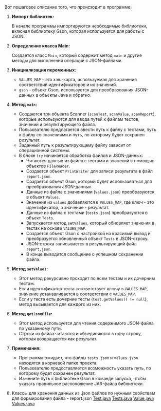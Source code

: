 Вот пошаговое описание того, что происходит в программе:

1. **Импорт библиотек:**

   В начале программы импортируются необходимые библиотеки, включая библиотеку Gson, которая используется для работы с JSON.

2. **Определение класса Main:**

   Создается класс `Main`, который содержит метод `main` и другие методы для выполнения операций с JSON-файлами.

3. **Инициализация переменных:**

    - `VALUES_MAP` - это хэш-карта, используемая для хранения соответствий идентификаторов и их значений.
    - `gson` - объект Gson, используется для преобразования JSON-данных в объекты Java и обратно.

4. **Метод `main`:**

    - Создаются три объекта Scanner (`scanTest`, `scanValue`, `scanReport`), которые используются для ввода путей к файлам тестов, значений и результирующего файла.
    - Пользователю предлагается ввести путь к файлу с тестами, путь к файлу со значениями и путь, по которому будет сохранен результат.
    - Заданный путь к результирующему файлу зависит от операционной системы.
    - В блоке `try` начинается обработка файлов и JSON-данных:
        - Читаются данные из файла с тестами и значений с помощью объектов `FileReader`.
        - Создается объект `PrintWriter` для записи результата в файл `report.json`.
        - Создается объект Gson, который будет использоваться для преобразования JSON-данных.
        - Данные из файла с значениями (`values.json`) преобразуются в объект `Values`.
        - Значения из `values` добавляются в `VALUES_MAP`, где ключ - это идентификатор, а значение - результат.
        - Данные из файла с тестами (`tests.json`) преобразуются в объект `Tests`.
        - Запускается метод `setValues`, который обновляет значения в тестах на основе `VALUES_MAP`.
        - Создается объект Gson с настройкой на красивый вывод и преобразуется обновленный объект `Tests` в JSON-строку.
        - JSON-строка записывается в результирующий файл `report.json`.
        - В конце выводится сообщение о успешном сохранении файла.

5. **Метод `setValues`:**

    - Этот метод рекурсивно проходит по всем тестам и их дочерним тестам.
    - Если идентификатор теста соответствует ключу в `VALUES_MAP`, значение устанавливается в соответствии с `VALUES_MAP`.
    - Если у теста есть дочерние тесты (`test.getValues() != null`), метод вызывается для каждого из них.

6. **Метод `getJsonFile`:**

    - Этот метод используется для чтения содержимого JSON-файла по указанному пути.
    - Строки из файла читаются и объединяются в одну строку, которая возвращается как результат.

7. **Примечания:**

    - Программа ожидает, что файлы `tests.json` и `values.json` находятся в корневой папке проекта.
    - Пользователю предоставляется возможность указать путь, по которому будет сохранен результат.
    - Измените путь к библиотеке Gson в команде запуска, чтобы указать правильное расположение JAR-файла библиотеки.

8. Классы для хранения данных из .json файлов по нужным свойствам для формирования файла - report.json
[Test.java](src%2Fmain%2Fjava%2Ftests%2Fapp%2FTest.java)
[Tests.java](src%2Fmain%2Fjava%2Ftests%2Fapp%2FTests.java)
[Value.java](src%2Fmain%2Fjava%2Ftests%2Fapp%2FValue.java)
[Values.java](src%2Fmain%2Fjava%2Ftests%2Fapp%2FValues.java)